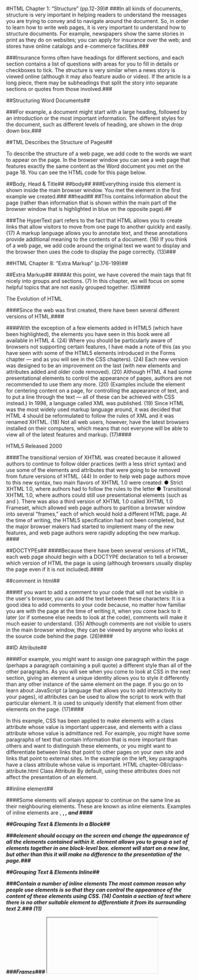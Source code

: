 #HTML Chapter 1: “Structure” (pp.12-39)#
###In all kinds of documents, structure is very important in helping readers to understand the messages you are trying to convey and to navigate around the document.
So, in order to learn how to write web pages, it is very important to understand how to structure documents.
For example, newspapers show the same stories in print as they do on websites; you can apply for insurance over the web; and stores have online catalogs and e-commerce facilities.###

###Insurance forms often have headings for different sections, and each section contains a list of questions with areas for you to fill in details or checkboxes to tick.
The structure is very similar when a news story is viewed online (although it may also feature audio or video).
If the article is a long piece, there may be subheadings that split the story into separate sections or quotes from those involved.###

##Structuring Word 
Documents##

###For example, a document might start with a large heading, followed by an introduction or the most important information.
The different styles for the document, such as different levels of heading, are shown in the drop down box.###

##TML Describes
the Structure 
of Pages##

To describe the structure of a web page, we add code to the words we want to appear on the page.
In the browser window you can see a web page that features exactly the same content as the Word document you met on the page 18.
You can see the HTML code for this page below.





##Body, Head & Title##
##body##
###Everything inside this element is shown inside the main browser window.
You met the element in the first example we created.###
##head##
##This contains information about the page (rather than information that is shown within the main part of the browser window that is highlighted in blue on the opposite page).##

###The HyperText part refers to the fact that HTML allows you to create links that allow visitors to move from one page to another quickly and easily. (17)
A markup language allows you to annotate text, and these annotations provide additional meaning to the contents of a document. (16)
If you think of a web page, we add code around the original text we want to display and the browser then uses the code to display the page correctly. (13)### 

##HTML Chapter 8: “Extra Markup” (p.176-199)##

##Extra 
Markup##
####At this point, we have covered the main tags that fit nicely into groups and sections. (7)
In this chapter, we will focus on some helpful topics that are not easily grouped together. (5)####

The Evolution of HTML

####Since the web was first created, there have 
been several different versions of HTML.####

####With the exception of a few elements added in HTML5 (which have been highlighted), the elements you have seen in this book were all available in HTML 4. (24)
Where you should be particularly aware of browsers not supporting certain features, I have made a note of this (as you have seen with some of the HTML5 elements introduced in the Forms chapter — and as you will see in the CSS chapters). (24)
Each new version was designed to be an improvement on the last (with new elements and attributes added and older code removed). (20)
Although HTML 4 had some presentational elements to control the appearance of pages, authors are not recommended to use them any more. (20)
(Examples include the element for centering content on a page, for controlling the appearance of text, and to put a line through the text — all of these can be achieved with CSS instead.) In 1998, a language called XML was published. (19)
Since HTML was the most widely used markup language around, it was decided that HTML 4 should be reformulated to follow the rules of XML and it was renamed XHTML. (18)
Not all web users, however, have the latest browsers installed on their computers, which means that not everyone will be able to view all of the latest features and markup. (17)####

HTML5
Released 2000

####The transitional version of XHTML was created because it allowed authors to continue to follow older practices (with a less strict syntax) and use some of the elements and attributes that were going to be removed from future versions of HTML. (44)
In order to help web page authors move to this new syntax, two main flavors of XHTML 1.0 were created: ● Strict XHTML 1.0, where authors had to follow the rules to the letter ● Transitional XHTML 1.0, where authors could still use presentational elements (such as and ). 
There was also a third version of XHTML 1.0 called XHTML 1.0 Frameset, which allowed web page authors to partition a browser window into several "frames," each of which would hold a different HTML page. 
At the time of writing, the HTML5 specification had not been completed, but the major browser makers had started to implement many of the new features, and web page authors were rapidly adopting the new markup. ####

##DOCTYPEs##
####Because there have been several versions of HTML, each web page should begin with a DOCTYPE declaration to tell a browser which version of HTML the page is using (although browsers usually display the page even if it is not included).#### 

##comment in html##

####If you want to add a comment to your code that will not be visible in the user's browser, you can add the text between these characters: It is a good idea to add comments to your code because, no matter how familiar you are with the page at the time of writing it, when you come back to it later (or if someone else needs to look at the code), comments will make it much easier to understand. (35)
Although comments are not visible to users in the main browser window, they can be viewed by anyone who looks at the source code behind the page. (26)####

##ID Attribute##

####For example, you might want to assign one paragraph within the page (perhaps a paragraph containing a pull quote) a different style than all of the other paragraphs. 
As you will see when you come to look at CSS in the next section, giving an element a unique identity allows you to style it differently than any other instance of the same element on the page. 
If you go on to learn about JavaScript (a language that allows you to add interactivity to your pages), id attributes can be used to allow the script to work with that particular element. 
It is used to uniquely identify that element from other elements on the page. (17)####

In this example, CSS has been applied to make elements with a class attribute whose value is important uppercase, and elements with a class attribute whose value is admittance red.
For example, you might have some paragraphs of text that contain information that is more important than others and want to distinguish these elements, or you might want to differentiate between links that point to other pages on your own site and links that point to external sites. 
In the example on the left, key paragraphs have a class attribute whose value is important. 
HTML chapter-08/class-attribute.html Class Attribute By default, using these attributes does not affect the presentation of an element.

##inline element##

####Some elements will always 
appear to continue on the 
same line as their neighbouring 
elements. These are known as 
inline elements.
Examples of inline elements are 
<a>, <b>, <em>, and <img>####

##Grouping Text & 
Elements In a Block## <div>


###element should occupy on the screen and change the appearance of all the elements contained within it. 
element allows you to group a set of elements together in one block-level box. 
element will start on a new line, but other than this it will make no difference to the presentation of the page.### 

##Grouping Text & 
Elements Inline## <span>

###Contain a number of inline elements The most common reason why people use elements is so that they can control the appearance of the content of these elements using CSS. (14)
Contain a section of text where there is no other suitable element to differentiate it from its surrounding text 2.### (11)

###Frames### <iframe>
The content of the iframe can be any html page (either located on the same server or anywhere else on the web). (14)
One common use of iframes (that you may have seen on various websites) is to embed a Google Map into a page. (12)
An iframe is like a little window that has been cut into your page — and in that window you can see another page. (11)

src
###The src attribute specifies the 
URL of the page to show in the 
frame.
height
The height attribute specifies 
the height of the iframe in pixels.
width
The width attribute specifies 
the width of the iframe in pixels###

##scrolling##

###This is important if the page inside the iframe is larger than the space you have allowed for it (using the height and width attributes).###

##frameborder##
###In HTML 4 and XHTML, it indicates whether the frame should have a border or not. 
A value of 0 indicates that no border should be shown###

##seamless##

###The seamless attribute (like some other new HTML5 attributes) does not need a value, but you will often see authors give it a value of seamless. (17)
In HTML5, a new attribute called seamless can be applied to an iframe where scrollbars are not desired.###

##Information About your pages##

<meta>
###In the first line of the example on the opposite page, you can see a element where the name attribute indicates an intention to specify a description for the page. (25)
(If the page is time sensitive, it can be set to expire.) The element is an empty element so it does not have a closing tag. (19)
It is not visible to users but fulfills a number of purposes such as telling search engines about your page, who created it, and whether or not it is time sensitive,
The value of the name attribute 
can be anything you want it to 
be. Some defined values for this 
attribute that are commonly### 
used are
description:
###keywords This contains a list of comma separated words that a user might search on to find the page. (21)
This description is commonly used by search engines to understand what the page is about and should be a maximum of 155 characters. (19)
robots This indicates whether search engines should add this page to their search results or not###

Escape Characters

There are some characters that are used in 
and reserved by HTML code. (For example, the 
left and right angled brackets.)

###Therefore, if you want these characters to appear on your page you need to use what are termed "escape" characters (also known as escape codes or entity references). (24)
When using escape characters, it is important to check the page in your browser to ensure that the correct symbol shows up. (21)
There are also special codes that can be used to show symbols such as copyright and trademark, currency symbols, mathematical characters, and some punctuation marks###

Online Extra
You can find a more complete 
list of escape codes in the 
tools section of the website 
accompanying this book.

DOCTYPES tell browsers which version of HTML you 
are using.
X You can add comments to your code between the 
<!-- and --> markers.
X The id and class attributes allow you to identify 
particular elements.
X The <div> and <span> elements allow you to group 
block-level and inline elements together.
X <iframes> cut windows into your web pages through 
which other pages can be displayed.
X The <meta> tag allows you to supply all kinds of 
information about your web page.
X Escape characters are used to include special 
characters in your pages such as <, >, and ©

##HTML Chapter 17: “HTML5 Layout” (pp.428-451)##

###HTML5 is introducing a new set of 
elements that help define the structure of 
a page.###

###element ● How to ensure older browsers recognize these elements As with all HTML5 and CSS3 content, its usage is still subject to change but it is already widely being used by web developers and it is likely that you will want to use them. (18)
They are covered here (rather than with the other HTML elements you met earlier in the book) because you'll find it easier to understand how they can be used now that you have seen how CSS can control the layout a page.###

##Traditional HTML layouts##

###For a long time, web page authors used <div> elements to group 
together related elements on the page (such as the elements that form a 
header, an article, footer or sidebar). Authors used class or id attributes 
to indicate the role of the <div> element in the structure of the page.##3

There is a side bar on the right hand side (perhaps featuring a search option, links to other recent articles, other sections of the site, or even ads).

New Html5 Layout elemnent 5

###HTML5 introduces a new set of elements that allow you to divide up the parts of a page. (9)
They are still subject to change, but that has not stopped many web page authors using them already. (7)
The names of these elements indicate the kind of content you will find in them###

###For example, the header sits inside a new element, the navigation in a element, and the articles are in individual elements. (16)
Similarly, search engines might place more weight on the content in an element than that in the or elements. (16)
For example, screen reader software might allow users to ignore headers and footers and get straight to the content. (15)
The point of creating these new elements is so that web page authors can use them to help describe the structure of the page###

Headers & Footers
<header> <footer>
###Each individual and element can also have its own and elements to hold the header or footer information for that section within the page. (25)
The element can therefore be used to contain the title and date of each individual post, and the might contain links to share the article on social networking sites. (23)
The and elements can be used for: ● The main header or footer that appears at the top or bottom of every page on the site. (19)
For example, on a page with several blog posts, each individual post can be thought of as a separate section###

Navigation 
<nav>

##At the time of writing, some of the developers that were already using HTML5 decided to use the element for the links that appear at the bottom of every page (links to things like privacy policy, terms and conditions and accessibility information). (22)
Going back to our blog example, if you wanted to finish an article with links to related blog posts, these would not be counted as major navigational blocks and therefore should not sit inside a element.##

Articles <Article>


##For example, a blog post might live inside one element and each comment on the article could live inside its own child element. (19)
If a page contains several articles (or even summaries of several articles), then each individual article would live inside its own element. (18)
This could be an individual article or blog entry, a comment or forum post, or any other independent piece of content##

Aside 

##When the element is used inside an element, it should contain information that is related to the article but not essential to its overall meaning. (14)
When the element is used outside of an element, it acts as a container for content that is related to the entire page.##

Sections
<section>


##For example, on a homepage there may be several elements to contain different sections of the page, such as latest news, top products, and newsletter signup. (18)
Because the element groups related items together, it may contain several distinct elements that have a common theme or purpose. (18)
The element should not be used as a wrapper for the entire page (unless the page only contains one distinct piece of content). (16)
Alternatively, if you have a page with a long article, the element can be used to split the article up into separate sections##

Heading Groups
<hgroup>

###The purpose of the element is to group together a set of one or more through elements so that they are treated as one single heading. (12)
element (using an attribute to indicate that it is a subheading). (10)
When it was first proposed by the people developing HTML5, there were some complaints and it was withdrawn from the HTML5 proposals. (10)
For example, the element could be used to contain both a title inside an element and a subtitle within an element.### 

##Figures
<figure> <figcaption>##

###It is important to note that the article should still make sense if the content of the element were moved (to another part of the page, or even to a different page altogether)The element should also contain a element which provides a text decription for the content of the element###

Sectioning Elements
<div>

###element will remain an important way to group together related elements, because you should not be using these new elements that you have just met for purposes other than those explicitly stated. (15)
Some people have asked why there is no element to contain the main part of a page.###

##Linking Around 
Block-Level Elements##

###HTML5 allows web page authors to place an element around a block level element that contains child elements###

##Helping Older 
Browsers Understand##

###In order to style these elements using earlier versions of IE, you need to use a simple JavaScript known as the HTML5 shiv or HTML5 shim. (25)
Also, IE9 was the first version of Internet Explorer to allow CSS rules to be associated with these new HTML5 layout elements.###

##Example
HTML5 LAYOUT##

###The courses are grouped together inside a element that has a class attribute whose value is courses (to distinguish it from other elements on the page). (22)
Each of the courses lives inside an element, and use the and elements to contain an image.###

summary 


The new HTML5 elements indicate the purpose of different parts of a web page and help to describe its structure. 
X Older browsers that do not understand HTML5 elements need to be told which elements are block-level elements

HTML Chapter 18: “Process & Design” (pp.452-475)

This section discusses a process that 
you can use when you are creating a new 
website.

It looks at who might be visiting your site and how to ensure the pages feature the information those visitors need. (10)
It also covers some key aspects of design theory to help you create professional looking sites.

Who is the Site For?

####Every website should be designed for the 
target audience—not just for yourself or the 
site owner. It is therefore very important to 
understand who your target audience is.
If your site sells light bulbs, even though most people using a computer probably use light bulbs, they are not likely to order them from someone in a different country###

Why People Visit
YOUR Website

###Now that you know who your visitors are, you need to consider why they are coming
To help determine why people are coming to your website, there are two basic categories of questions you can ask: 1: The first attempts to discover the underlying motivations for why visitors come to the site###

What Your Visitors are 
Trying to Achieve

###It is unlikely that you will be able to list every reason why someone visits your site but you are looking for key tasks and motivations###
Ivy is a picture editor and wants to look at a photographer's site to see examples of his work before deciding whether to commission him. 
Gordon bought a tennis racquet several years ago; now he wants to purchase one from your site for his girlfriend. 
Jasper had a bad experience staying in a hotel when visiting Sydney, Australia, and wants to make a complaint. 
Molly has read about your new doggy daycare service in the press and wants to find out whether it would be suitable for her to use. 
Ayo hopes to study architecture and wants to learn more about a new course that is being offered###

###What Information 
Your Visitors Need###

###You know who is coming to your site and why 
they are coming, so now you need to work out 
what information they need in order to achieve 
their goals quickly and effectively.###

###By ensuring that you provide the information that your visitors are looking for, they will consider your site more relevant to them. (12)
You may want to offer additional supporting information that you think they might find helpful. (11)
Look at each of the reasons why people will be visiting your site and determine what they need to achieve their goals. (9)
You can prioritize levels of information from key points down to non-essential or background information###

###Therefore, you will have more opportunity to tell them any extra information that you think would be helpful to them (or to expose them to other products and services you want to promote)###

How Often People Will 
Visit Your Site

###Some sites benefit from being updated more frequently than others
A website about fashion trends will need to change a lot more frequently than one that is promoting a service that people do not buy regularly (such as domestic plumbing or double glazing)You will often find that some parts of a site will benefit from being updated more frequently than others.
It can often be helpful to set a schedule for when a site will be updated (rather than doing it on an ad hoc basis)###

##Site Maps##

###Now that you know what needs to appear 
on your site, you can start to organize the 
information into sections or pages
This involves placing each piece of information that a visitor might need to know on a separate piece of paper and then organizing the related information into groups
Additionally, if the site is large and is compartmentalized into sections, each section might require its own section homepage to link to all of the information within it.###

###It is worth noting that the site owner might organize information in a way that is different to what the public expects.
It is important to reflect the public's understanding of the subject (rather than just the site owner's understanding of it).###

WireFrames
###A wireframe is a simple sketch of the key information that needs to go on each page of a site.###

###The wireframes make design easier because you know what information needs to appear on which page before considering how the the page should look.
This involves sketching or shading areas where each element of the page will go (such as the logo, primary navigation, headings and main bodies of text, user logins etc).
It should focus on what information needs to be on each page and create a visual hierarchy to indicate the most important parts of each page.
By creating a wireframe you can ensure that all of the information that needs to be on a page is included.
A lot of designers will take the elements that need to appear on each page and start by creating wireframes.
It enables the client to ensure the site has all the functions and information it needs to offer###

##Getting your message 
across using design##

###Organizing and prioritizing information on a page helps users understand its importance and what order to read it in.###

content
Web pages often have a lot of information to communicate.

###(Key messages would not stand out.) By making parts of the page look distinct from surrounding content, designers draw attention to (or away from) those items.
Designers create something known as a visual hierarchy to help users focus on the key messages that will draw people's attention, and then guide them to subsequent messages.###

###By presenting certain types of information in a similar visual style (such as using the same style for all buttons or all links), users will learn to associate that style with a particular type of content.###


##visual hierarchy Attention is immediately drawn to a picture that shows the service this company offers and a headline to explain it.##

###Further down are three distinct groups showing you what the services do, the costs involved and some of the services' users.
Under this is the information that introduces the company's services.
The four points (at the bottom left of the screenshot) are all presented in a similar manner with consistent headings and icons###

##Visual hierarchy##

SIZE Larger elements will grab users' attention first.
color Brighter sections tend to draw users' attention first.
Foreground and background color can draw attention to key messages.
##Style An element may be the same size and color as surrounding content but have a different style applied to it to make it stand out##
##It is created by adding visual contrast between the items being displayed.
Visual hierarchy refers to the order in which your eyes perceive what they see##

grouping and
Similarity
It is created by adding visual contrast between the items being displayed.
Visual hierarchy refers to the order in which your eyes perceive what they see.

###Consistency In this example each book review has a consistent style for the book titles, author names, and purchasing links.
Headings Giving a chunk of information a heading clearly tells the user whether or not the content of the grouping is relevant to them.
Having read just one of the blocks it is possible to infer the meaning of the other items in this box that follow the same style.
It also helps users of screen readers, as users often have the option to hear the headings on the page.###

It's important to understand who your target audience 
is, why they would come to your site, what information 
they want to find and when they are likely to return.
X Site maps allow you to plan the structure of a site.
X Wireframes allow you to organize the information that 
will need to go on each page.
X Design is about communication. Visual hierarchy helps 
visitors understand what you are trying to tell them.
X You can differentiate between pieces of information 
using size, color, and style. 
X You can use grouping and similarity to help simplify 
the information you present

ABc of programing

For example, hotel handbooks may contain steps to follow in different scenarios such as when a guest checks in, when a room needs to be tidied, when a fire alarm goes off, and so forth.
G THE ABC OF PROGRAMMING HANDBOOKS Large companies often provide handbooks for new employees that contain procedures to follow in certain situations.
(You would not want someone going through every single step in the entire handbook while you were waiting to check in.) Similarly, in a complex script, the browser might use only a subset of the code available at any given time.
If the brakes now pass the test, the mechanic knows they are fixed and can move onto the next test.
You could compare scripts to any of the following: RECIPES By following the instructions in a recipe, one-by-one in the order set out, cooks can create a dish they have never made before.

A script is a series of instructions that the computer 
can follow in order to achieve a goal. 
Each time the script runs, it might only use a subset of 
all the instructions. 
Computers approach tasks in a different way than 
humans, so your instructions must let the computer 
solve the task prggrammatically. 
To approach writing a script, break down your goal into 
a series of tasks and then work out each step needed 
to complete that task (a flowchart can help).

##css files The CSS enhances the HTML page with rules that state how the HTML content is presented (backgrounds, borders, box dimensions, colors, fonts, etc.). Programmers often refer to this as a separation of concerns.
Where possible, aim to keep the three languages in separate files, with the HTML page linking to CSS and JavaScript files.##
















































